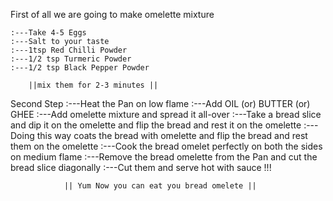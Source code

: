 First of all we are going to make omelette mixture 

    :---Take 4-5 Eggs 
    :---Salt to your taste
    :---1tsp Red Chilli Powder
    :---1/2 tsp Turmeric Powder
    :---1/2 tsp Black Pepper Powder

        ||mix them for 2-3 minutes ||

Second Step
    :---Heat the Pan on low flame 
    :---Add OIL (or) BUTTER (or) GHEE 
    :---Add omelette mixture and spread it all-over
    :---Take a bread slice and dip it on the omelette and flip the bread and rest it on the omelette
    :---Doing this way coats the bread with omelette and flip the bread and rest them on  the omelette
    :---Cook the bread omelet perfectly on both the sides on medium flame 
    :---Remove the bread omelette from the Pan and cut the bread slice diagonally 
    :---Cut them and serve hot with sauce !!!

                || Yum Now you can eat you bread omelete ||